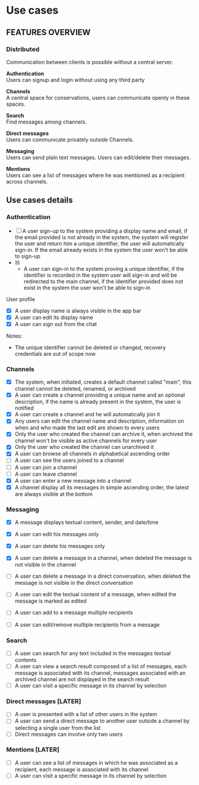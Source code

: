 # Use cases

## FEATURES OVERVIEW

### Distributed

Communication between clients is possible without a central server.

**Authentication**\
Users can signup and login without using any third party

**Channels**\
A central space for conservations, users can communicate openly in these spaces.

**Search**\
Find messages among channels.

**Direct messages**\
Users can communicate privately outside Channels.

**Messaging**\
Users can send plain text messages. Users can edit/delete their messages.

**Mentions**\
Users can see a list of messages where he was mentioned as a recipient across channels.

## Use cases details

### Authentication

- [ ] A user sign-up to the system providing a display name and email, if the email provided is not already in the system, the system will register the user and return him a unique identifier, the user will automatically sign-in. If the email already exists in the system the user won't be able to sign-up
- [x] - A user can sign-in to the system proving a unique identifier, if the identifier is recorded in the system user will sign-in and will be redirected to the main channel, if the identifier provided does not exist in the system the user won't be able to sign-in

User profile

- [x] A user display name is always visible in the app bar
- [x] A user can edit its display name
- [x] A user can sign out from the chat

Notes:

- The unique identifier cannot be deleted or changed, recovery credentials are out of scope now

### Channels

- [x] The system, when initiated, creates a default channel called "main", this channel cannot be deleted, renamed, or archived
- [x] A user can create a channel providing a unique name and an optional description, if the name is already present in the system, the user is notified
- [x] A user can create a channel and he will automatically join it
- [x] Any users can edit the channel name and description, information on when and who made the last edit are shown to every users
- [x] Only the user who created the channel can archive it, when archived the channel won't be visible as active channels for every user
- [x] Only the user who created the channel can unarchived it
- [x] A user can browse all channels in alphabetical ascending order
- [ ] A user can see the users joined to a channel
- [ ] A user can join a channel
- [ ] A user can leave channel
- [x] A user can enter a new message into a channel
- [x] A channel display all its messages in simple ascending order, the latest are always visible at the bottom

### Messaging

- [x] A message displays textual content, sender, and date/time
- [x] A user can edit his messages only
- [x] A user can delete his messages only
- [x] A user can delete a message in a channel, when deleted the message is not visible in the channel
- [ ] A user can delete a message in a direct conversation, when deleted the message is not visible in the direct conversation

- [ ] A user can edit the textual content of a message, when edited the message is marked as edited
- [ ] A user can add to a message multiple recipients
- [ ] A user can edit/remove multiple recipients from a message

### Search

- [ ] A user can search for any text included in the messages textual contents
- [ ] A user can view a search result composed of a list of messages, each message is associated with its channel, messages associated with an archived channel are not displayed in the search result
- [ ] A user can visit a specific message in its channel by selection

### Direct messages [LATER]

- [ ] A user is presented with a list of other users in the system
- [ ] A user can send a direct message to another user outside a channel by selecting a single user from the list
- [ ] Direct messages can involve only two users

### Mentions [LATER]

- [ ] A user can see a list of messages in which he was associated as a recipient, each message is associated with its channel
- [ ] A user can visit a specific message in its channel by selection
